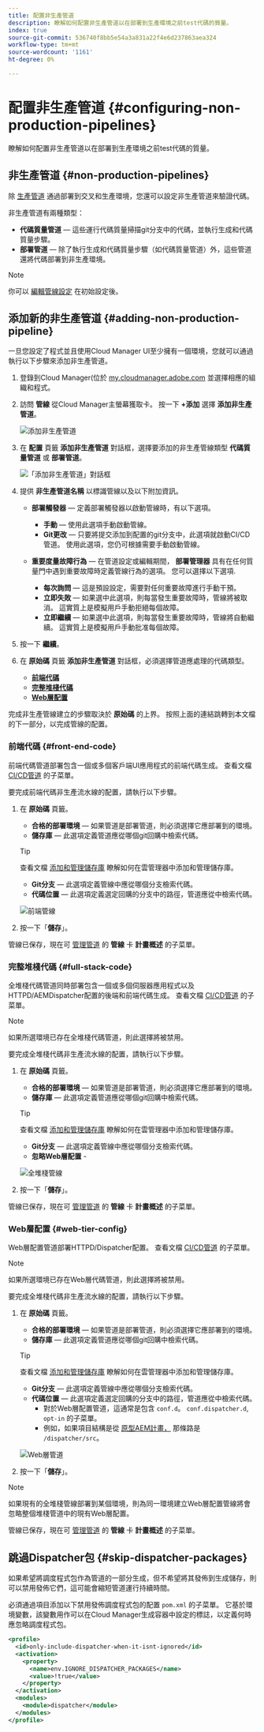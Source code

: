 ```yaml
---
title: 配置非生產管道
description: 瞭解如何配置非生產管道以在部署到生產環境之前test代碼的質量。
index: true
source-git-commit: 536740f8bb5e54a3a831a22f4e6d237863aea324
workflow-type: tm+mt
source-wordcount: '1161'
ht-degree: 0%

---
```



# 配置非生產管道 {#configuring-non-production-pipelines}

瞭解如何配置非生產管道以在部署到生產環境之前test代碼的質量。

## 非生產管道 {#non-production-pipelines}

除 [生產管道](#configuring-production-pipelines.md) 通過部署到交叉和生產環境，您還可以設定非生產管道來驗證代碼。

非生產管道有兩種類型：

* **代碼質量管道**  — 這些運行代碼質量掃描git分支中的代碼，並執行生成和代碼質量步驟。
* **部署管道**  — 除了執行生成和代碼質量步驟（如代碼質量管道）外，這些管道還將代碼部署到非生產環境。

>[!NOTE]
>
>你可以 [編輯管線設定](managing-pipelines.md) 在初始設定後。

## 添加新的非生產管道 {#adding-non-production-pipeline}

一旦您設定了程式並且使用Cloud Manager UI至少擁有一個環境，您就可以通過執行以下步驟來添加非生產管道。

1. 登錄到Cloud Manager(位於 [my.cloudmanager.adobe.com](https://my.cloudmanager.adobe.com/) 並選擇相應的組織和程式。

1. 訪問 **管線** 從Cloud Manager主螢幕獲取卡。 按一下 **+添加** 選擇 **添加非生產管道**。

   ![添加非生產管道](/help/implementing/cloud-manager/assets/configure-pipeline/nonprod-pipeline-add1.png)

1. 在 **配置** 頁籤 **添加非生產管道** 對話框，選擇要添加的非生產管線類型 **代碼質量管道** 或 **部署管道**。

   ![「添加非生產管道」對話框](/help/implementing/cloud-manager/assets/configure-pipeline/non-prod-pipeline-config.png)

1. 提供 **非生產管道名稱** 以標識管線以及以下附加資訊。

   * **部署觸發器**  — 定義部署觸發器以啟動管線時，有以下選項。

      * **手動**  — 使用此選項手動啟動管線。
      * **Git更改**  — 只要將提交添加到配置的git分支中，此選項就啟動CI/CD管道。 使用此選項，您仍可根據需要手動啟動管線。
   * **重要度量故障行為**  — 在管道設定或編輯期間， **部署管理器** 具有在任何質量門中遇到重要故障時定義管線行為的選項。 您可以選擇以下選項.

      * **每次詢問**  — 這是預設設定，需要對任何重要故障進行手動干預。
      * **立即失敗**  — 如果選中此選項，則每當發生重要故障時，管線將被取消。 這實質上是模擬用戶手動拒絕每個故障。
      * **立即繼續**  — 如果選中此選項，則每當發生重要故障時，管線將自動繼續。 這實質上是模擬用戶手動批准每個故障。


1. 按一下 **繼續**。

1. 在 **原始碼** 頁籤 **添加非生產管道** 對話框，必須選擇管道應處理的代碼類型。

   * **[前端代碼](#front-end-code)**
   * **[完整堆棧代碼](#full-stack-code)**
   * **[Web層配置](#web-tier-config)**

完成非生產管線建立的步驟取決於 **原始碼** 的上界。 按照上面的連結跳轉到本文檔的下一部分，以完成管線的配置。

### 前端代碼 {#front-end-code}

前端代碼管道部署包含一個或多個客戶端UI應用程式的前端代碼生成。 查看文檔 [CI/CD管道](/help/implementing/cloud-manager/configuring-pipelines/introduction-ci-cd-pipelines.md#front-end) 的子菜單。

要完成前端代碼非生產流水線的配置，請執行以下步驟。

1. 在 **原始碼** 頁籤。

   * **合格的部署環境**  — 如果管道是部署管道，則必須選擇它應部署到的環境。
   * **儲存庫**  — 此選項定義管道應從哪個git回購中檢索代碼。

   >[!TIP]
   > 
   >查看文檔 [添加和管理儲存庫](/help/implementing/cloud-manager/managing-code/cloud-manager-repositories.md) 瞭解如何在雲管理器中添加和管理儲存庫。

   * **Git分支**  — 此選項定義管線中應從哪個分支檢索代碼。
   * **代碼位置**  — 此選項定義選定回購的分支中的路徑，管道應從中檢索代碼。

   ![前端管線](/help/implementing/cloud-manager/assets/configure-pipeline/non-prod-pipeline-front-end.png)

1. 按一下「**儲存**」。

管線已保存，現在可 [管理管道](managing-pipelines.md) 的 **管線** 卡 **計畫概述** 的子菜單。

### 完整堆棧代碼 {#full-stack-code}

全堆棧代碼管道同時部署包含一個或多個伺服器應用程式以及HTTPD/AEMDispatcher配置的後端和前端代碼生成。 查看文檔 [CI/CD管道](/help/implementing/cloud-manager/configuring-pipelines/introduction-ci-cd-pipelines.md#full-stack-pipeline) 的子菜單。

>[!NOTE]
>
>如果所選環境已存在全堆棧代碼管道，則此選擇將被禁用。

要完成全堆棧代碼非生產流水線的配置，請執行以下步驟。

1. 在 **原始碼** 頁籤。

   * **合格的部署環境**  — 如果管道是部署管道，則必須選擇它應部署到的環境。
   * **儲存庫**  — 此選項定義管道應從哪個git回購中檢索代碼。

   >[!TIP]
   > 
   >查看文檔 [添加和管理儲存庫](/help/implementing/cloud-manager/managing-code/cloud-manager-repositories.md) 瞭解如何在雲管理器中添加和管理儲存庫。

   * **Git分支**  — 此選項定義管線中應從哪個分支檢索代碼。
   * **忽略Web層配置** -

   ![全堆棧管線](/help/implementing/cloud-manager/assets/configure-pipeline/non-prod-pipeline-full-stack.png)

1. 按一下「**儲存**」。

管線已保存，現在可 [管理管道](managing-pipelines.md) 的 **管線** 卡 **計畫概述** 的子菜單。

### Web層配置 {#web-tier-config}

Web層配置管道部署HTTPD/Dispatcher配置。 查看文檔 [CI/CD管道](/help/implementing/cloud-manager/configuring-pipelines/introduction-ci-cd-pipelines.md#web-tier-config-pipeline) 的子菜單。

>[!NOTE]
>
>如果所選環境已存在Web層代碼管道，則此選擇將被禁用。

要完成全堆棧代碼非生產流水線的配置，請執行以下步驟。

1. 在 **原始碼** 頁籤。

   * **合格的部署環境**  — 如果管道是部署管道，則必須選擇它應部署到的環境。
   * **儲存庫**  — 此選項定義管道應從哪個git回購中檢索代碼。

   >[!TIP]
   > 
   >查看文檔 [添加和管理儲存庫](/help/implementing/cloud-manager/managing-code/cloud-manager-repositories.md) 瞭解如何在雲管理器中添加和管理儲存庫。

   * **Git分支**  — 此選項定義管線中應從哪個分支檢索代碼。
   * **代碼位置**  — 此選項定義選定回購的分支中的路徑，管道應從中檢索代碼。
      * 對於Web層配置管道，這通常是包含 `conf.d`。 `conf.dispatcher.d`, `opt-in` 的子菜單。
      * 例如，如果項目結構是從 [原型AEM計畫，](https://experienceleague.adobe.com/docs/experience-manager-core-components/using/developing/archetype/overview.html?lang=en) 那條路是 `/dispatcher/src`。

   ![Web層管道](/help/implementing/cloud-manager/assets/configure-pipeline/non-prod-pipeline-web-tier.png)

1. 按一下「**儲存**」。

>[!NOTE]
>
>如果現有的全堆棧管線部署到某個環境，則為同一環境建立Web層配置管線將會忽略整個堆棧管道中的現有Web層配置。

管線已保存，現在可 [管理管道](managing-pipelines.md) 的 **管線** 卡 **計畫概述** 的子菜單。

## 跳過Dispatcher包 {#skip-dispatcher-packages}

如果希望將調度程式包作為管道的一部分生成，但不希望將其發佈到生成儲存，則可以禁用發佈它們，這可能會縮短管道運行持續時間。

必須通過項目添加以下禁用發佈調度程式包的配置 `pom.xml` 的子菜單。 它基於環境變數，該變數用作可以在Cloud Manager生成容器中設定的標誌，以定義何時應忽略調度程式包。

```xml
<profile>
  <id>only-include-dispatcher-when-it-isnt-ignored</id>
  <activation>
    <property>
      <name>env.IGNORE_DISPATCHER_PACKAGES</name>
      <value>!true</value>
    </property>
  </activation>
  <modules>
    <module>dispatcher</module>
  </modules>
</profile>
```
